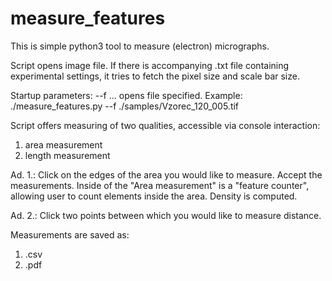 # measure_features
This is simple python3 tool to measure (electron) micrographs.

Script opens image file. If there is accompanying .txt file containing 
experimental settings, it tries to fetch the pixel size and scale bar 
size. 

Startup parameters:
--f ... opens file specified. Example:
./measure_features.py --f ./samples/Vzorec_120_005.tif

Script offers measuring of two qualities, accessible via console 
interaction:
1) area measurement
2) length measurement

Ad. 1.: Click on the edges of the area you would like to measure. Accept
the measurements. Inside of the "Area measurement" is a "feature 
counter", allowing user to count elements inside the area. Density is 
computed.

Ad. 2.: Click two points between which you would like to measure 
distance.

Measurements are saved as:
1) .csv
2) .pdf